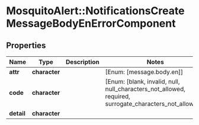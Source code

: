# MosquitoAlert::NotificationsCreateMessageBodyEnErrorComponent


## Properties
Name | Type | Description | Notes
------------ | ------------- | ------------- | -------------
**attr** | **character** |  | [Enum: [message.body.en]] 
**code** | **character** |  | [Enum: [blank, invalid, null, null_characters_not_allowed, required, surrogate_characters_not_allowed]] 
**detail** | **character** |  | 


